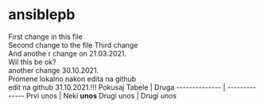 # ansiblepb
First change in this file  
Second change to the file
Third change<br/>
And anothe r change on 21.03.2021.<br/>
Wil this be ok?<br/>
another change 30.10.2021.<br/>
Promene lokalno nakon edita na github<br/>
edit na github 31.10.2021.!!!
Pokusaj Tabele | Druga
-------------- | --------------
Prvi unos | Neki **unos**
Drugi unos | Drugi *unos*
